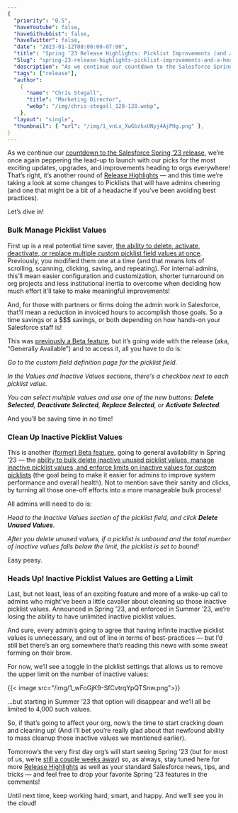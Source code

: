 ```yaml
---
{
  "priority": "0.5",
  "haveYoutube": false,
  "haveGithubGist": false,
  "haveTwitter": false,
  "date": "2023-01-12T08:00:00-07:00",
  "title": "Spring ’23 Release Highlights: Picklist Improvements (and a “Heads Up!”)",
  "Slug": "spring-23-release-highlights-picklist-improvements-and-a-heads-up",
  "description": "As we continue our countdown to the Salesforce Spring ’23 release, we’re once again peppering the lead-up to launch with our picks for the…",
  "tags": ["release"],
  "author":
    {
      "name": "Chris Stegall",
      "title": "Marketing Director",
      "webp": "/img/chris-stegall_128-128.webp",
    },
  "layout": "single",
  "thumbnail": { "url": "/img/1_vnLx_XwGbzkxUNyj4AjPHg.png" },
}
---
```


As we continue our [countdown to the Salesforce Spring ’23 release](https://medium.com/creme-de-la-crm/salesforce-spring-23-release-timeline-45f1c9cc11ed), we’re once again peppering the lead-up to launch with our picks for the most exciting updates, upgrades, and improvements heading to orgs everywhere! That’s right, it’s another round of [Release Highlights](https://medium.com/tag/release-highlights) — and this time we’re taking a look at some changes to Picklists that will have admins cheering (and one that might be a bit of a headache if you’ve been avoiding best practices).

Let’s dive in!

### Bulk Manage Picklist Values

First up is a real potential time saver, [the ability to delete, activate, deactivate, or replace multiple custom picklist field values at once](https://help.salesforce.com/s/articleView?id=release-notes.rn_fields_bulk_manage_picklist_values_ga.htm&type=5&release=242). Previously, you modified them one at a time (and that means lots of scrolling, scanning, clicking, saving, and repeating). For internal admins, this’ll mean easier configuration and customization, shorter turnaround on org projects and less institutional inertia to overcome when deciding how much effort it’ll take to make meaningful improvements!

And, for those with partners or firms doing the admin work in Salesforce, that’ll mean a reduction in invoiced hours to accomplish those goals. So a time savings or a $$$ savings, or both depending on how hands-on your Salesforce staff is!

This was [previously a Beta feature](https://help.salesforce.com/s/articleView?id=sf.fields_picklist_bulk_manage_picklist_values.htm&type=5), but it’s going wide with the release (aka, “Generally Available”) and to access it, all you have to do is:

_Go to the custom field definition page for the picklist field._

_In the Values and Inactive Values sections, there's a checkbox next to each picklist value._

_You can select multiple values and use one of the new buttons: **Delete Selected**, **Deactivate Selected**, **Replace Selected**, or **Activate Selected**._

And you’ll be saving time in no time!

### Clean Up Inactive Picklist Values

This is another ([former) Beta feature](https://help.salesforce.com/s/articleView?id=sf.fields_picklist_delete_inactive_values.htm&type=5), going to general availability in Spring ’23 — the [ability to bulk delete inactive unused picklist values, manage inactive picklist values, and enforce limits on inactive values for custom picklists](https://help.salesforce.com/s/articleView?id=release-notes.rn_fields_picklist_delete_inactive_values_ga.htm&type=5&release=242) (the goal being to make it easier for admins to improve system performance and overall health). Not to mention save their sanity and clicks, by turning all those one-off efforts into a more manageable bulk process!

All admins willl need to do is:

_Head to the Inactive Values section of the picklist field, and click **Delete Unused Values**._

_After you delete unused values, if a picklist is unbound and the total number of inactive values falls below the limit, the picklist is set to bound!_

Easy peasy.

### Heads Up! Inactive Picklist Values are Getting a Limit

Last, but not least, less of an exciting feature and more of a wake-up call to admins who might’ve been a little cavalier about cleaning up those inactive picklist values. Announced in Spring ’23, and enforced in Summer ’23, we’re losing the ability to have unlimited inactive picklist values.

And sure, every admin’s going to agree that having infinite inactive picklist values is unnecessary, and out of line in terms of best-practices — but I’d still bet there’s an org somewhere that’s reading this news with some sweat forming on their brow.

For now, we’ll see a toggle in the picklist settings that allows us to remove the upper limit on the number of inactive values:

{{< image src="/img/1_wFoGjK9-SfCvtrqYpQTSnw.png">}}

…but starting in Summer ’23 that option will disappear and we’ll all be limited to 4,000 such values.

So, if that’s going to affect your org, now’s the time to start cracking down and cleaning up! (And I’ll bet you’re really glad about that newfound ability to mass cleanup those inactive values we mentioned earlier).

Tomorrow’s the very first day org’s will start seeing Spring ’23 (but for most of us, we’re [still a couple weeks away](https://medium.com/creme-de-la-crm/salesforce-spring-23-release-timeline-45f1c9cc11ed)) so, as always, stay tuned here for more [Release Highlights](https://medium.com/tag/release-highlights) as well as your standard Salesforce news, tips, and tricks — and feel free to drop your favorite Spring ’23 features in the comments!

Until next time, keep working hard, smart, and happy. And we’ll see you in the cloud!
